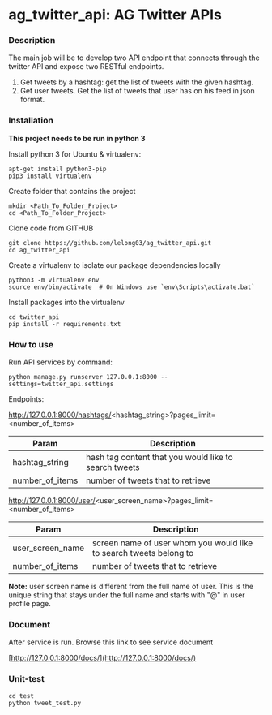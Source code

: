 # ag_twitter_api: AG Twitter APIs 

### Description

The main job will be to develop two API endpoint that connects through the twitter API and expose two RESTful endpoints.

1. Get tweets by a hashtag: get the list of tweets with the given hashtag.
2. Get user tweets.​ Get the list of tweets that user has on his feed in json format.


### Installation

**This project needs to be run in python 3**

Install python 3 for Ubuntu & virtualenv:
```
apt-get install python3-pip
pip3 install virtualenv
```

Create folder that contains the project
```
mkdir <Path_To_Folder_Project>
cd <Path_To_Folder_Project>
```

Clone code from GITHUB
```
git clone https://github.com/lelong03/ag_twitter_api.git
cd ag_twitter_api
```

Create a virtualenv to isolate our package dependencies locally
```
python3 -m virtualenv env
source env/bin/activate  # On Windows use `env\Scripts\activate.bat`
```

Install packages into the virtualenv
```
cd twitter_api
pip install -r requirements.txt
```


### How to use

Run API services by command:
```
python manage.py runserver 127.0.0.1:8000 --settings=twitter_api.settings
```


Endpoints:


http://127.0.0.1:8000/hashtags/<hashtag_string>?pages_limit=<number_of_items>

| Param        | Description           |
| ------------- |-------------|
|   hashtag_string      | hash tag content that you would like to search tweets           |
|   number_of_items     | number of tweets that to retrieve           |


http://127.0.0.1:8000/user/<user_screen_name>?pages_limit=<number_of_items>

| Param        | Description           |
| ------------- |-------------|
|   user_screen_name    | screen name of user whom you would like to search tweets belong to          |
|   number_of_items     | number of tweets that to retrieve           |


**Note:** user screen name is different from the full name of user. This is the unique string that stays under the full name and starts with "@" in user profile page.


### Document

After service is run. Browse this link to see service document

[http://127.0.0.1:8000/docs/](http://127.0.0.1:8000/docs/)


### Unit-test
```
cd test
python tweet_test.py
```


